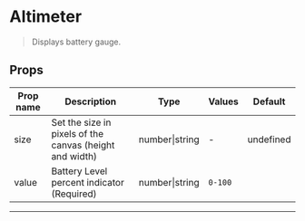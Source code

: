 # Altimeter

> Displays battery gauge.

## Props

| Prop name | Description                                             | Type           | Values  | Default   |
| --------- | ------------------------------------------------------- | -------------- | ------- | --------- |
| size      | Set the size in pixels of the canvas (height and width) | number\|string | -       | undefined |
| value     | Battery Level percent indicator (Required)              | number\|string | `0-100` |           |

---

